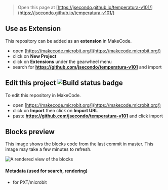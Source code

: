 
> Open this page at [https://jsecondo.github.io/temperatura-v101/](https://jsecondo.github.io/temperatura-v101/)

## Use as Extension

This repository can be added as an **extension** in MakeCode.

* open [https://makecode.microbit.org/](https://makecode.microbit.org/)
* click on **New Project**
* click on **Extensions** under the gearwheel menu
* search for **https://github.com/jsecondo/temperatura-v101** and import

## Edit this project ![Build status badge](https://github.com/jsecondo/temperatura-v101/workflows/MakeCode/badge.svg)

To edit this repository in MakeCode.

* open [https://makecode.microbit.org/](https://makecode.microbit.org/)
* click on **Import** then click on **Import URL**
* paste **https://github.com/jsecondo/temperatura-v101** and click import

## Blocks preview

This image shows the blocks code from the last commit in master.
This image may take a few minutes to refresh.

![A rendered view of the blocks](https://github.com/jsecondo/temperatura-v101/raw/master/.github/makecode/blocks.png)

#### Metadata (used for search, rendering)

* for PXT/microbit
<script src="https://makecode.com/gh-pages-embed.js"></script><script>makeCodeRender("{{ site.makecode.home_url }}", "{{ site.github.owner_name }}/{{ site.github.repository_name }}");</script>
